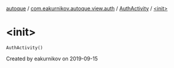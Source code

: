 [autoque](../../index.md) / [com.eakurnikov.autoque.view.auth](../index.md) / [AuthActivity](index.md) / [&lt;init&gt;](./-init-.md)

# &lt;init&gt;

`AuthActivity()`

Created by eakurnikov on 2019-09-15


